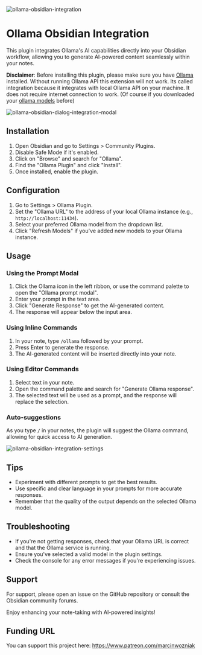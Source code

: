 ![ollama-obsidian-integration](./docs/Obsidian.gif)
# Ollama Obsidian Integration
This plugin integrates Ollama's AI capabilities directly into your Obsidian workflow, allowing you to generate AI-powered content seamlessly within your notes.

**Disclaimer**: Before installing this plugin, please make sure you have [Ollama](https://ollama.com/) installed. 
Without running Ollama API this extension will not work. Its called integration because it integrates with local Ollama API on your machine.
It does not require internet connection to work. (Of course if you downloaded your [ollama models](https://ollama.com/library) before)


![ollama-obsidian-dialog-integration-modal](./docs/Obsidian-Dialog.gif)
## Installation

1. Open Obsidian and go to Settings > Community Plugins.
2. Disable Safe Mode if it's enabled.
3. Click on "Browse" and search for "Ollama".
4. Find the "Ollama Plugin" and click "Install".
5. Once installed, enable the plugin.

## Configuration

1. Go to Settings > Ollama Plugin.
2. Set the "Ollama URL" to the address of your local Ollama instance (e.g., `http://localhost:11434`).
3. Select your preferred Ollama model from the dropdown list.
4. Click "Refresh Models" if you've added new models to your Ollama instance.

## Usage

### Using the Prompt Modal

1. Click the Ollama icon in the left ribbon, or use the command palette to open the "Ollama prompt modal".
2. Enter your prompt in the text area.
3. Click "Generate Response" to get the AI-generated content.
4. The response will appear below the input area.

### Using Inline Commands

1. In your note, type `/ollama` followed by your prompt.
2. Press Enter to generate the response.
3. The AI-generated content will be inserted directly into your note.

### Using Editor Commands

1. Select text in your note.
2. Open the command palette and search for "Generate Ollama response".
3. The selected text will be used as a prompt, and the response will replace the selection.

### Auto-suggestions

As you type `/` in your notes, the plugin will suggest the Ollama command, allowing for quick access to AI generation.

![ollama-obsidian-integration-settings](./docs/Obsidian-Settings.gif)
## Tips

- Experiment with different prompts to get the best results.
- Use specific and clear language in your prompts for more accurate responses.
- Remember that the quality of the output depends on the selected Ollama model.

## Troubleshooting

- If you're not getting responses, check that your Ollama URL is correct and that the Ollama service is running.
- Ensure you've selected a valid model in the plugin settings.
- Check the console for any error messages if you're experiencing issues.

## Support

For support, please open an issue on the GitHub repository or consult the Obsidian community forums.

Enjoy enhancing your note-taking with AI-powered insights!

## Funding URL

You can support this project here: https://www.patreon.com/marcinwozniak
